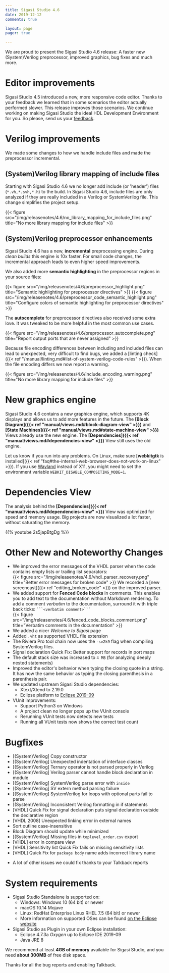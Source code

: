 ```yaml
---
title: Sigasi Studio 4.6
date: 2019-12-12
comments: true

layout: page
pager: true

---
```

We are proud to present the Sigasi Studio 4.6 release: A faster new (System)Verilog preprocessor, improved graphics, bug fixes and much more.

# Editor improvements

Sigasi Studio 4.5 introduced a new, more responsive code editor. Thanks to your feedback we learned that in some scenarios the editor actually performed slower. This release improves those scenarios.
We continue working on making Sigasi Studio the ideal HDL Development Environment for you. So please, send us your [feedback](https://www.sigasi.com/support/).

# Verilog improvements

We made some changes to how we handle include files and made the preprocessor incremental.

## (System)Verilog library mapping of include files

Starting with Sigasi Studio 4.6 we no longer add include (or 'header') files (`*.vh,*.svh,*.h`) to the build. In Sigasi Studio 4.6, include files are only analyzed if they are really included in a Verilog or SystemVerilog file. This change simplifies the project setup.

{{< figure src="/img/releasenotes/4.6/no_library_mapping_for_include_files.png" title="No more library mapping for include files" >}}

## (System)Verilog preprocessor enhancements

Sigasi Studio 4.6 has a new, **incremental** preprocessing engine. During *clean builds* this engine is 10x faster. For small code changes, the incremental approach leads to even higher speed improvements.

We also added more **semantic highlighting** in the preprocessor regions in your source files:

{{< figure src="/img/releasenotes/4.6/preprocessor_highlight.png" title="Semantic highlighting for preprocessor directives" >}}
{{< figure src="/img/releasenotes/4.6/preprocessor_code_semantic_highlight.png" title="Configure colors of semantic highlighting for preprocessor directives" >}}


The **autocomplete** for preprocessor directives also received some extra love. It was tweaked to be more helpful in the most common use cases.

{{< figure src="/img/releasenotes/4.6/preprocessor_autocomplete.png" title="Report output ports that are never assigned" >}}

Because file encoding differences between including and included files can lead to unexpected, very difficult to find bugs, we added a [linting check]({{< ref "/manual/linting.md#list-of-system-verilog-code-rules" >}}). When the file encoding differs we now report a warning.

{{< figure src="/img/releasenotes/4.6/include_encoding_warning.png" title="No more library mapping for include files" >}}

# New graphics engine

Sigasi Studio 4.6 contains a new graphics engine, which supports 4K displays and allows us to add more features in the future. The **[Block Diagram]({{< ref "manual/views.md#block-diagram-view" >}})** and **[State Machines]({{< ref "manual/views.md#state-machine-view" >}})** Views already use the new engine. The **[Dependencies]({{< ref "manual/views.md#dependencies-view" >}})** View still uses the old engine.

Let us know if you run into any problems. On Linux, make sure [**webkitgtk** is installed]({{< ref "faq#the-internal-web-browser-does-not-work-on-linux" >}}).
If you use [Wayland](https://wayland.freedesktop.org/) instead of X11, you might need to set the environment variable `WEBKIT_DISABLE_COMPOSITING_MODE=1`.

# Dependencies View

The analysis behind the **[Dependencies]({{< ref "manual/views.md#dependencies-view" >}})** View was optimized for speed and memory usage. Big projects are now visualized a lot faster, without saturating the memory.

{{% youtube 2s5japBtgDg %}}


# Other New and Noteworthy Changes

- We improved the error messages of the VHDL parser when the code contains empty lists or trailing list separators:  
{{< figure src="/img/releasenotes/4.6/vhdl_parser_recovery.png" title="Better error messages for broken code" >}}
We recorded a [new screencast]({{< ref "editing_broken_code" >}}) on the improved parser.
- We added support for **Fenced Code blocks** in comments. This enables you to add text to the documentation without Markdown rendering. To add a comment *verbatim* to the documentation, surround it with triple back ticks: ```` ```<verbatim comment>``` ````  
{{< figure src="/img/releasenotes/4.6/fenced_code_blocks_comment.png" title="Verbatim comments in the documentation" >}}
- We added a nicer _Welcome to Sigasi_ page
- Added `.vht` as supported VHDL file extension
- The Riviera Pro tool chain now uses the `-sv2k9` flag when compiling SystemVerilog files.
- Signal declaration Quick Fix: Better support for records in port maps
- The default stack size was increased to `4 MB` (for analyzing deeply nested statements)
- Improved the editor's behavior when typing the closing quote in a string. It has now the same behavior as typing the closing parenthesis in a parenthesis pair.
- We updated upstream Sigasi Studio dependencies:
    - Xtext/Xtend to 2.19.0
    - Eclipse platform to [Eclipse 2019-09](https://www.eclipse.org/eclipseide/2019-09/noteworthy/)
- VUnit improvements:
    - Support Python3 on Windows
    - A project clean no longer pops up the VUnit console
    - Rerunning VUnit tests now detects new tests
    - Running all VUnit tests now shows the correct test count

# Bugfixes

- \[(System)Verilog] Copy constructor
- \[(System)Verilog] Unexpected indentation of interface classes
- \[(System)Verilog] Ternary operator is not parsed properly in Verilog
- \[(System)Verilog] Verilog parser cannot handle block declaration in module
- \[(System)Verilog] SystemVerilog parse error with `inside`
- \[(System)Verilog] SV extern method parsing failure
- \[(System)Verilog] SystemVerilog for loops with optional parts fail to parse
- \[(System)Verilog] Inconsistent Verilog formatting in if statements
- \[VHDL] Quick Fix for signal declaration puts signal declaration outside the declarative region
- \[VHDL 2008] Unexpected linking error in external names
- Sort outline case-insensitive
- Block Diagram should update while minimized
- \[(System)Verilog] Missing files in `toplevel_order.csv` export
- \[VHDL] error in compare view
- \[VHDL] Sensitivity list Quick Fix fails on missing sensitivity lists
- \[VHDL] Quick Fix for `package body` name adds incorrect library name

+ A lot of other issues we could fix thanks to your Talkback reports

# System requirements

* Sigasi Studio Standalone is supported on:
    * Windows: Windows 10 (64 bit) or newer
    * macOS 10.14 Mojave
    * Linux: RedHat Enterprise Linux RHEL 7.5 (64 bit) or newer
    * More information on supported OSes can be found [on the Eclipse website](https://www.eclipse.org/projects/project-plan.php?planurl=http://www.eclipse.org/eclipse/development/plans/eclipse_project_plan_4_10.xml#target_environments)
* Sigasi Studio as Plugin in your own Eclipse installation:
    * Eclipse 4.7.3a *Oxygen* up to Eclipse IDE 2019-09
    * Java JRE 8

We recommend at least **4GB of memory** available for Sigasi Studio,
and you need **about 300MB** of free disk space.

Thanks for all the bug reports and enabling Talkback.
